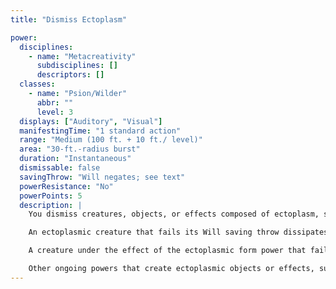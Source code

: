 ```yaml
---
title: "Dismiss Ectoplasm"

power:
  disciplines:
    - name: "Metacreativity"
      subdisciplines: []
      descriptors: []
  classes:
    - name: "Psion/Wilder"
      abbr: ""
      level: 3
  displays: ["Auditory", "Visual"]
  manifestingTime: "1 standard action"
  range: "Medium (100 ft. + 10 ft./ level)"
  area: "30-ft.-radius burst"
  duration: "Instantaneous"
  dismissable: false
  savingThrow: "Will negates; see text"
  powerResistance: "No"
  powerPoints: 5
  description: |
    You dismiss creatures, objects, or effects composed of ectoplasm, such as astral constructs or the ectoplasmic cocoon power, or that were formerly composed of ectoplasm, such as items created by metacreativity (creation) powers.

    An ectoplasmic creature that fails its Will saving throw dissipates into so much constituent ectoplasm, which evaporates immediately.

    A creature under the effect of the ectoplasmic form power that fails its saving throw is either destroyed out right or physically shifted to a random location on the Astral Plane (50% chance for either result).

    Other ongoing powers that create ectoplasmic objects or effects, such as ectoplasmic cocoon, are dismissed if you succeed on a manifester level check ({% die_roll 1 20 0 %} + your manifester level, maximum +10) against a DC of 11 + the power's manifester level.
---
```

